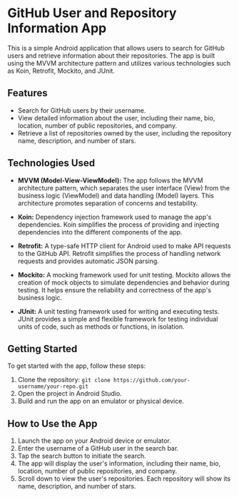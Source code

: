# GitHub User and Repository Information App

This is a simple Android application that allows users to search for GitHub users and retrieve information about their repositories. The app is built using the MVVM architecture pattern and utilizes various technologies such as Koin, Retrofit, Mockito, and JUnit.

## Features

- Search for GitHub users by their username.
- View detailed information about the user, including their name, bio, location, number of public repositories, and company.
- Retrieve a list of repositories owned by the user, including the repository name, description, and number of stars.

## Technologies Used

- **MVVM (Model-View-ViewModel):** The app follows the MVVM architecture pattern, which separates the user interface (View) from the business logic (ViewModel) and data handling (Model) layers. This architecture promotes separation of concerns and testability.

- **Koin:** Dependency injection framework used to manage the app's dependencies. Koin simplifies the process of providing and injecting dependencies into the different components of the app.

- **Retrofit:** A type-safe HTTP client for Android used to make API requests to the GitHub API. Retrofit simplifies the process of handling network requests and provides automatic JSON parsing.

- **Mockito:** A mocking framework used for unit testing. Mockito allows the creation of mock objects to simulate dependencies and behavior during testing. It helps ensure the reliability and correctness of the app's business logic.

- **JUnit:** A unit testing framework used for writing and executing tests. JUnit provides a simple and flexible framework for testing individual units of code, such as methods or functions, in isolation.

## Getting Started

To get started with the app, follow these steps:

1. Clone the repository: `git clone https://github.com/your-username/your-repo.git`
2. Open the project in Android Studio.
3. Build and run the app on an emulator or physical device.

## How to Use the App

1. Launch the app on your Android device or emulator.
2. Enter the username of a GitHub user in the search bar.
3. Tap the search button to initiate the search.
4. The app will display the user's information, including their name, bio, location, number of public repositories, and company.
5. Scroll down to view the user's repositories. Each repository will show its name, description, and number of stars.
